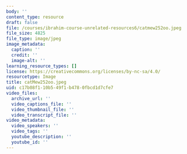 ```yaml
---
body: ''
content_type: resource
draft: false
file: /courses/ibrahim-course-unrelated-resources6/catmew252oo.jpeg
file_size: 4825
file_type: image/jpeg
image_metadata:
  caption: ''
  credit: ''
  image-alt: ''
learning_resource_types: []
license: https://creativecommons.org/licenses/by-nc-sa/4.0/
resourcetype: Image
title: catMew252oo.jpeg
uid: c17b08f1-10b5-49f1-b478-0fbcd1d7cfe7
video_files:
  archive_url: ''
  video_captions_file: ''
  video_thumbnail_file: ''
  video_transcript_file: ''
video_metadata:
  video_speakers: ''
  video_tags: ''
  youtube_description: ''
  youtube_id: ''
---
```

